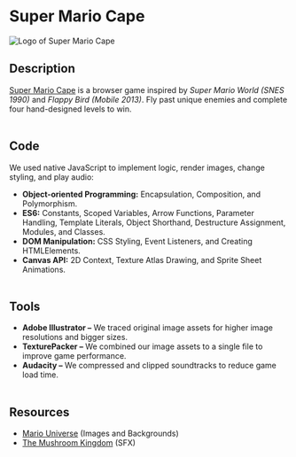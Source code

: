 # Super Mario Cape
![Logo of Super Mario Cape](https://i.ibb.co/ZXYdz5s/Screenshot-from-2021-08-22-12-14-09.png)

## Description
[Super Mario Cape]("https://supermariocape.xyz/") is a browser game inspired by _Super Mario World (SNES 1990)_ and _Flappy Bird (Mobile 2013)_. Fly past unique enemies and complete four hand-designed levels to win.
<br><br>

## Code
We used native JavaScript to implement logic, render images, change styling, and play audio:
- **Object-oriented Programming:** Encapsulation, Composition, and Polymorphism.
- **ES6:** Constants, Scoped Variables, Arrow Functions, Parameter Handling, Template Literals, Object Shorthand, Destructure Assignment, Modules, and Classes.
- **DOM Manipulation:** CSS Styling, Event Listeners, and Creating HTMLElements.
- **Canvas API:** 2D Context, Texture Atlas Drawing, and Sprite Sheet Animations.
<br><br>

## Tools
- **Adobe Illustrator –** We traced original image assets for higher image resolutions and bigger sizes.
- **TexturePacker –** We combined our image assets to a single file to improve game performance.
- **Audacity –** We compressed and clipped soundtracks to reduce game load time.
<br><br>

## Resources
- [Mario Universe](http://www.mariouniverse.com/sprites-snes-smw/) (Images and Backgrounds)
- [The Mushroom Kingdom](https://themushroomkingdom.net/media/smw/wav) (SFX)